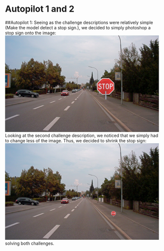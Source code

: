 # Autopilot 1 and 2
##Autopilot 1:
Seeing as the challenge descriptions were relatively simple (Make the model detect a stop sign.), we decided to simply photoshop a stop sign onto the image:
![autopilot 1](road2.jpg)
Looking at the second challenge description, we noticed that we simply had to change less of the image. Thus, we decided to shrink the stop sign:
![autopilot 1](road3.jpg)
solving both challenges.